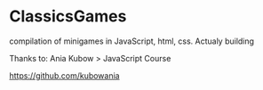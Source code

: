 # ClassicsGames
 compilation of minigames in JavaScript, html, css. Actualy building
 
 Thanks to:
 Ania Kubow > JavaScript Course
 
 https://github.com/kubowania
 
